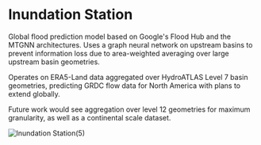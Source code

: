 # Inundation Station

Global flood prediction model based on Google's Flood Hub and the MTGNN architectures. Uses a graph neural network on upstream basins to prevent information loss due to area-weighted averaging over large upstream basin geometries. 

Operates on ERA5-Land data aggregated over HydroATLAS Level 7 basin geometries, predicting GRDC flow data for North America with plans to extend globally.

Future work would see aggregation over level 12 geometries for maximum granularity, as well as a continental scale dataset.

![Inundation Station(5)](https://github.com/user-attachments/assets/93d2201f-b6b9-4b9c-8216-1ee7a2a51276)



